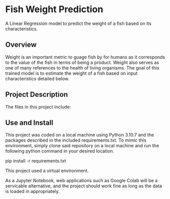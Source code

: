 # Fish Weight Prediction

A Linear Regression model to predict the weight of a fish based on its characteristics.

## Overview

Weight is an important metric to guage fish by for humans as it corresponds to the value
of the fish in terms of being a product.  Weight also serves as one of many references
to the health of living organisms.  The goal of this trained model is to estimate
the weight of a fish based on input characteristics detailed below.

## Project Description

The files in this project include:



## Use and Install

This project was coded on a local machine using Python 3.10.7 and the packages described
in the included requirements.txt.  To mimic this environment, simply clone said repository
on a local machine and run the following python command in your desired location.

pip install -r requirements.txt

This project used a virtual environment.

As a Jupyter Notebook, web applications such as Google Colab will be a servicable alternative,
and the project should work fine as long as the data is loaded in appropriately.